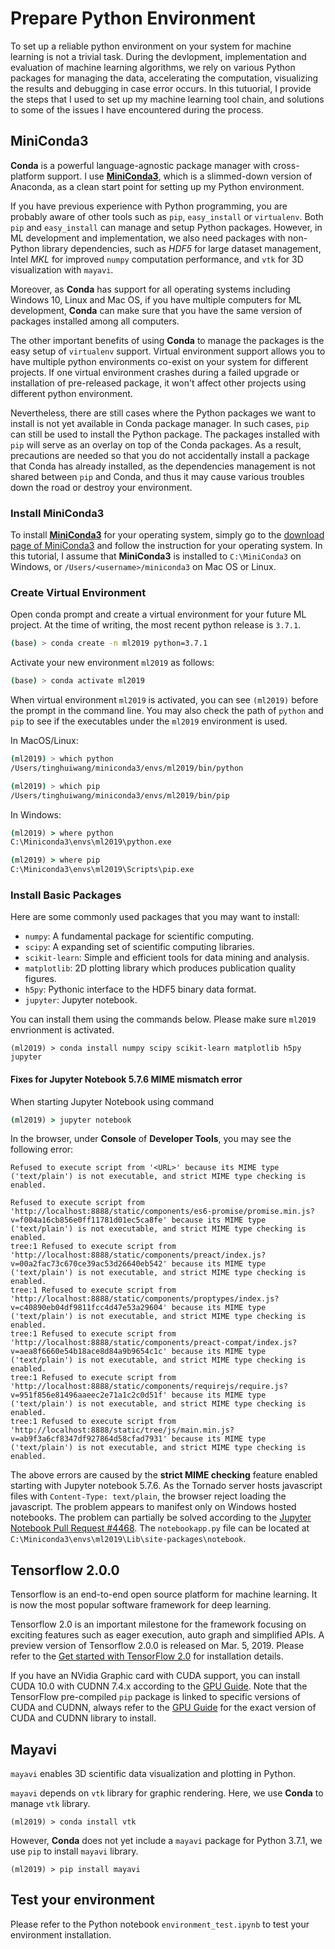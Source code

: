 # Prepare Python Environment

To set up a reliable python environment on your system for machine learning is not a trivial task.
During the devlopment, implementation and evaluation of machine learning algorithms, we rely on various Python packages for managing the data, accelerating the computation, visualizing the results and debugging in case error occurs.
In this tutuorial, I provide the steps that I used to set up my machine learning tool chain, and solutions to some of the issues I have encountered during the process.

## MiniConda3

**Conda** is a powerful language-agnostic package manager with cross-platform support.
I use **[MiniConda3](https://docs.conda.io/en/latest/miniconda.html)**, which is a slimmed-down version of Anaconda, as a clean start point for setting up my Python environment.

If you have previous experience with Python programming, you are probably aware of other tools such as `pip`, `easy_install` or `virtualenv`.
Both `pip` and `easy_install` can manage and setup Python packages.
However, in ML development and implementation, we also need packages with non-Python library dependencies, such as *HDF5* for large dataset management, Intel *MKL* for improved `numpy` computation performance, and `vtk` for 3D visualization with `mayavi`.

Moreover, as **Conda** has support for all operating systems including Windows 10, Linux and Mac OS, if you have multiple computers for ML development, **Conda** can make sure that you have the same version of packages installed among all computers.

The other important benefits of using **Conda** to manage the packages is the easy setup of `virtualenv` support.
Virtual environment support allows you to have multiple python environments co-exist on your system for different projects.
If one virtual environment crashes during a failed upgrade or installation of pre-released package, it won't affect other projects using different python environment.

Nevertheless, there are still cases where the Python packages we want to install is not yet available in Conda package manager.
In such cases, `pip` can still be used to install the Python package.
The packages installed with `pip` will serve as an overlay on top of the Conda packages.
As a result, precautions are needed so that you do not accidentally install a package that Conda has already installed, as the dependencies management is not shared between `pip` and Conda, and thus it may cause various troubles down the road or destroy your environment.

### Install MiniConda3

To install **[MiniConda3](https://docs.conda.io/en/latest/miniconda.html)** for your operating system, simply go to the [download page of MiniConda3](https://docs.conda.io/en/latest/miniconda.html) and follow the instruction for your operating system.
In this tutorial, I assume that **MiniConda3** is installed to `C:\MiniConda3` on Windows, or `/Users/<username>/miniconda3` on Mac OS or Linux.

### Create Virtual Environment

Open conda prompt and create a virtual environment for your future ML project.
At the time of writing, the most recent python release is `3.7.1`.

```bash
(base) > conda create -n ml2019 python=3.7.1
```

Activate your new environment `ml2019` as follows:
```bash
(base) > conda activate ml2019
```

When virtual environment `ml2019` is activated, you can see `(ml2019)` before the prompt in the command line. You may also check the path of `python` and `pip` to see if the executables under the `ml2019` environment is used.

In MacOS/Linux:

```bash
(ml2019) > which python
/Users/tinghuiwang/miniconda3/envs/ml2019/bin/python

(ml2019) > which pip
/Users/tinghuiwang/miniconda3/envs/ml2019/bin/pip
```

In Windows:
```cmd
(ml2019) > where python
C:\Miniconda3\envs\ml2019\python.exe

(ml2019) > where pip
C:\Miniconda3\envs\ml2019\Scripts\pip.exe
```

### Install Basic Packages

Here are some commonly used packages that you may want to install:
- `numpy`: A fundamental package for scientific computing.
- `scipy`: A expanding set of scientific computing libraries.
- `scikit-learn`: Simple and efficient tools for data mining and analysis.
- `matplotlib`: 2D plotting library which produces publication quality figures.
- `h5py`: Pythonic interface to the HDF5 binary data format.
- `jupyter`: Jupyter notebook.

You can install them using the commands below.
Please make sure `ml2019` envrionment is activated.

```
(ml2019) > conda install numpy scipy scikit-learn matplotlib h5py jupyter
```

#### Fixes for Jupyter Notebook 5.7.6 MIME mismatch error

When starting Jupyter Notebook using command 
```cmd
(ml2019) > jupyter notebook
```

In the browser, under **Console** of **Developer Tools**, you may see the following error:

```
Refused to execute script from '<URL>' because its MIME type ('text/plain') is not executable, and strict MIME type checking is enabled.

Refused to execute script from 'http://localhost:8888/static/components/es6-promise/promise.min.js?v=f004a16cb856e0ff11781d01ec5ca8fe' because its MIME type ('text/plain') is not executable, and strict MIME type checking is enabled.
tree:1 Refused to execute script from 'http://localhost:8888/static/components/preact/index.js?v=00a2fac73c670ce39ac53d26640eb542' because its MIME type ('text/plain') is not executable, and strict MIME type checking is enabled.
tree:1 Refused to execute script from 'http://localhost:8888/static/components/proptypes/index.js?v=c40890eb04df9811fcc4d47e53a29604' because its MIME type ('text/plain') is not executable, and strict MIME type checking is enabled.
tree:1 Refused to execute script from 'http://localhost:8888/static/components/preact-compat/index.js?v=aea8f6660e54b18ace8d84a9b9654c1c' because its MIME type ('text/plain') is not executable, and strict MIME type checking is enabled.
tree:1 Refused to execute script from 'http://localhost:8888/static/components/requirejs/require.js?v=951f856e81496aaeec2e71a1c2c0d51f' because its MIME type ('text/plain') is not executable, and strict MIME type checking is enabled.
tree:1 Refused to execute script from 'http://localhost:8888/static/tree/js/main.min.js?v=ab9f3a6cf8347df927864d58cfad7931' because its MIME type ('text/plain') is not executable, and strict MIME type checking is enabled.
```

The above errors are caused by the **strict MIME checking** feature enabled starting with Jupyter notebook 5.7.6.
As the Tornado server hosts javascript files with `Content-Type: text/plain`, the browser reject loading the javascript.
The problem appears to manifest only on Windows hosted notebooks. 
The problem can partially be solved according to the [Jupyter Notebook Pull Request #4468](https://github.com/jupyter/notebook/pull/4468).
The `notebookapp.py` file can be located at `C:\Miniconda3\envs\ml2019\Lib\site-packages\notebook`.

## Tensorflow 2.0.0

Tensorflow is an end-to-end open source platform for machine learning.
It is now the most popular software framework for deep learning.

Tensorflow 2.0 is an important milestone for the framework focusing on exciting features such as eager execution, auto graph and simplified APIs.
A preview version of Tensorflow 2.0.0 is released on Mar. 5, 2019.
Please refer to the [Get started with TensorFlow 2.0](https://www.tensorflow.org/alpha) for installation details.

If you have an NVidia Graphic card with CUDA support, you can install CUDA 10.0 with CUDNN 7.4.x according to the [GPU Guide](https://www.tensorflow.org/install/gpu).
Note that the TensorFlow pre-compiled `pip` package is linked to specific versions of CUDA and CUDNN, always refer to the [GPU Guide](https://www.tensorflow.org/install/gpu) for the exact version of CUDA and CUDNN library to install.

## Mayavi 
`mayavi` enables 3D scientific data visualization and plotting in Python.

`mayavi` depends on `vtk` library for graphic rendering.
Here, we use **Conda** to manage `vtk` library.

```
(ml2019) > conda install vtk
```

However, **Conda** does not yet include a `mayavi` package for Python 3.7.1, we use `pip` to install `mayavi` library.

```
(ml2019) > pip install mayavi
```

## Test your environment

Please refer to the Python notebook `environment_test.ipynb` to test your environment installation.
